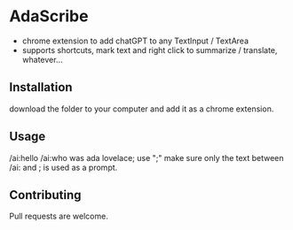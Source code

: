 # AdaScribe
- chrome extension to add chatGPT to any TextInput / TextArea
- supports shortcuts, mark text and right click to summarize / translate, whatever...

## Installation
download the folder to your computer and add it as a chrome extension.

## Usage
/ai:hello
/ai:who was ada lovelace; 
use ";" make sure only the text between /ai: and ; is used as a prompt. 

## Contributing
Pull requests are welcome.

